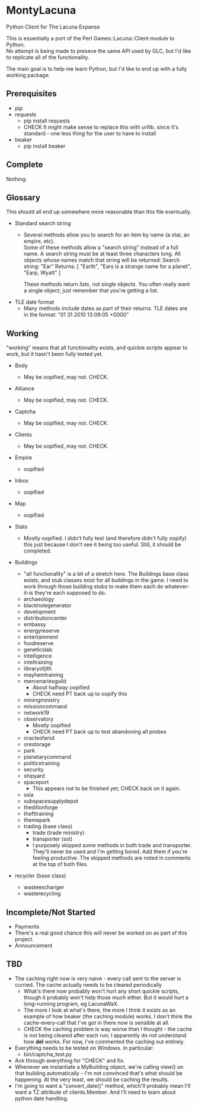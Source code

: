 MontyLacuna
===========

Python Client for The Lacuna Expanse

This is essentially a port of the Perl Games::Lacuna::Client module to Python.  
No attempt is being made to preseve the same API used by GLC, but I'd like to 
replicate all of the functionality.

The main goal is to help me learn Python, but I'd like to end up with a fully 
working package.

## Prerequisites
- pip
- requests
  - pip install requests
  - CHECK It might make sense to replace this with urllib, since it's standard - one less 
    thing for the user to have to install
- beaker
  - pip install beaker

## Complete
Nothing.

## Glossary
This should all end up somewhere more reasonable than this file eventually.

- Standard search string
  - Several methods allow you to search for an item by name (a star, an empire, etc).  
    Some of these methods allow a "search string" instead of a full name.  A search string 
    must be at least three characters long.  All objects whose names match that string 
    will be returned:
        Search string: "Ear"
        Returns: [ "Earth", "Ears is a strange name for a planet", "Earp, Wyatt" ]

    These methods return *lists*, not single objects.  You often really want a single 
    object; just remember that you're getting a list.
- TLE date format
  - Many methods include dates as part of their returns.  TLE dates are in the format:
    "01 31 2010 13:09:05 +0000"

## Working
"working" means that all functionality exists, and quickie scripts appear to 
work, but it hasn't been fully tested yet.

- Body
  - May be oopified, may not.  CHECK.
- Alliance
  - May be oopified, may not.  CHECK.
- Captcha
  - May be oopified, may not.  CHECK.
- Clients
  - May be oopified, may not.  CHECK.
- Empire
  - oopified
- Inbox
  - oopified
- Map
  - oopified
- Stats
  - Mostly oopified.  I didn't fully test (and therefore didn't fully oopify) 
    this just because I don't see it being too useful.  Still, it should be 
    completed.

- Buildings
  - "all functionality" is a bit of a stretch here.  The Buildings base class 
exists, and stub classes exist for all buildings in the game.  I need to work 
through those building stubs to make them each do whatever-it-is they're each 
supposed to do.
  - archaeology
  - blackholegenerator
  - development
  - distributioncenter
  - embassy
  - energyreserve
  - entertainment
  - foodreserve
  - geneticslab
  - intelligence
  - inteltraining
  - libraryofjith
  - mayhemtraining
  - mercenariesguild
    - About halfway oopified
    - CHECK need PT back up to oopify this
  - miningministry
  - missioncommand
  - network19
  - observatory
    - Mostly oopified
    - CHECK need PT back up to test abandoning all probes
  - oracleofanid
  - orestorage
  - park
  - planetarycommand
  - politicstraining
  - security
  - shipyard
  - spaceport
    - This appears not to be finished yet; CHECK back on it again.
  - ssla
  - subspacesupplydepot
  - thedillonforge
  - thefttraining
  - themepark
  - trading (base class)
    - trade (trade ministry)
    - transporter (sst)
    - I purposely skipped some methods in both trade and transporter.  They'll never be 
      used and I'm getting bored.  Add them if you're feeling productive.  The skipped 
      methods are noted in comments at the top of both files.
 - recycler (base class)
    - wasteexchanger
    - wasterecycling

## Incomplete/Not Started
- Payments
 - There's a real good chance this will never be worked on as part of this 
   project.
- Announcement

## TBD
- The caching right now is very naive - every call sent to the server is curried.  The 
  cache actually needs to be cleared periodically
  - What's there now probably won't hurt any short quickie scripts, though it probably 
    won't help those much either.  But it would hurt a long-running program, eg LacunaWaX.
  - The more I look at what's there, the more I think it exists as an example of how 
    beaker (the caching module) works.  I don't think the cache-every-call that I've got 
    in there now is sensible at all.
  - CHECK the caching problem is way worse than I thought - the cache is _not_ being 
    cleared after each run; I apparently do not understand how __del__ works.  For now, 
    I've commented the caching out entirely.
- Everything needs to be tested on Windows.  In particular:
  - bin/captcha_test.py
- Ack through everything for "CHECK" and fix.
- Whenever we instantiate a MyBuilding object, we're calling view() on that building 
  automatically - I'm not convinced that's what should be happening.  At the very least, 
  we should be caching the results.
- I'm going to want a "convert_date()" method, which'll probably mean I'll want a TZ 
  attribute of clients.Member.  And I'll need to learn about python date handling.

